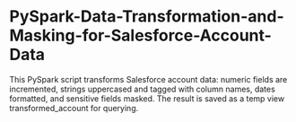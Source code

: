 # PySpark-Data-Transformation-and-Masking-for-Salesforce-Account-Data
This PySpark script transforms Salesforce account data: numeric fields are incremented, strings uppercased and tagged with column names, dates formatted, and sensitive fields masked. The result is saved as a temp view transformed_account for querying.
